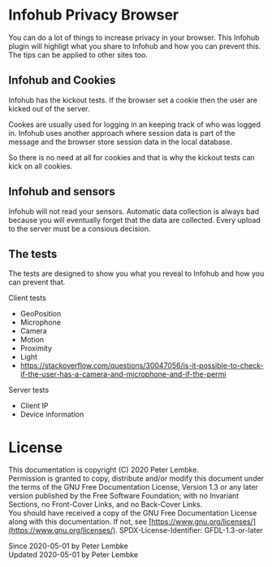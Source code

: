 # Infohub Privacy Browser

You can do a lot of things to increase privacy in your browser. This Infohub plugin will highligt what you share to
Infohub and how you can prevent this. The tips can be applied to other sites too.

## Infohub and Cookies

Infohub has the kickout tests. If the browser set a cookie then the user are kicked out of the server.

Cookes are usually used for logging in an keeping track of who was logged in. Infohub uses another approach where
session data is part of the message and the browser store session data in the local database.

So there is no need at all for cookies and that is why the kickout tests can kick on all cookies.

## Infohub and sensors

Infohub will not read your sensors. Automatic data collection is always bad because you will eventually forget that the
data are collected. Every upload to the server must be a consious decision.

## The tests

The tests are designed to show you what you reveal to Infohub and how you can prevent that.

Client tests

* GeoPosition
* Microphone
* Camera
* Motion
* Proximity
* Light
* https://stackoverflow.com/questions/30047056/is-it-possible-to-check-if-the-user-has-a-camera-and-microphone-and-if-the-permi

Server tests

* Client IP
* Device information

# License

This documentation is copyright (C) 2020 Peter Lembke.  
Permission is granted to copy, distribute and/or modify this document under the terms of the GNU Free Documentation
License, Version 1.3 or any later version published by the Free Software Foundation; with no Invariant Sections, no
Front-Cover Links, and no Back-Cover Links.  
You should have received a copy of the GNU Free Documentation License along with this documentation. If not,
see [https://www.gnu.org/licenses/](https://www.gnu.org/licenses/). SPDX-License-Identifier: GFDL-1.3-or-later

Since 2020-05-01 by Peter Lembke  
Updated 2020-05-01 by Peter Lembke  
